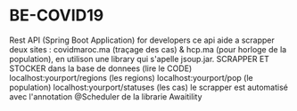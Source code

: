 # BE-COVID19
Rest API (Spring Boot Application) for developers
ce api aide a scrapper deux sites : covidmaroc.ma (traçage des cas) & hcp.ma (pour horloge de la population), 
en utilison une library qui s'apelle jsoup.jar.
SCRAPPER ET STOCKER dans la base de donnees (lire le CODE)
localhost:yourport/regions (les regions)
localhost:yourport/pop (le population)
localhost:yourport/statuses (les cas)
le scrapper est automatisé avec l'annotation @Scheduler de la librarie Awaitility
